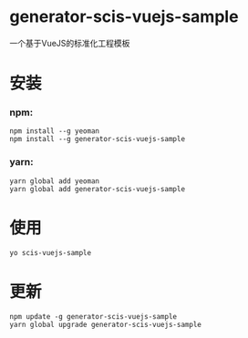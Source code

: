# generator-scis-vuejs-sample
一个基于VueJS的标准化工程模板

# 安装

### npm:
```
npm install --g yeoman
npm install --g generator-scis-vuejs-sample
```
### yarn:
```
yarn global add yeoman
yarn global add generator-scis-vuejs-sample
```

# 使用
```
yo scis-vuejs-sample
```


# 更新

```
npm update -g generator-scis-vuejs-sample
yarn global upgrade generator-scis-vuejs-sample
```
